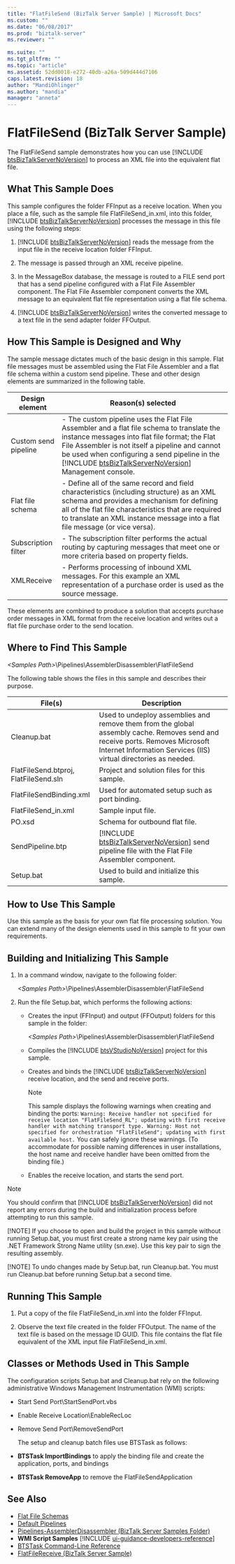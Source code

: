 ```yaml
---
title: "FlatFileSend (BizTalk Server Sample) | Microsoft Docs"
ms.custom: ""
ms.date: "06/08/2017"
ms.prod: "biztalk-server"
ms.reviewer: ""

ms.suite: ""
ms.tgt_pltfrm: ""
ms.topic: "article"
ms.assetid: 52dd0018-e272-40db-a26a-509d444d7106
caps.latest.revision: 18
author: "MandiOhlinger"
ms.author: "mandia"
manager: "anneta"
---
```

# FlatFileSend (BizTalk Server Sample)
The FlatFileSend sample demonstrates how you can use [!INCLUDE [btsBizTalkServerNoVersion](../includes/btsbiztalkservernoversion-md.md)] to process an XML file into the equivalent flat file.  

## What This Sample Does  
 This sample configures the folder FFInput as a receive location. When you place a file, such as the sample file FlatFileSend_in.xml, into this folder, [!INCLUDE [btsBizTalkServerNoVersion](../includes/btsbiztalkservernoversion-md.md)] processes the message in this file using the following steps:  

1. [!INCLUDE [btsBizTalkServerNoVersion](../includes/btsbiztalkservernoversion-md.md)] reads the message from the input file in the receive location folder FFInput.  

2. The message is passed through an XML receive pipeline.  

3. In the MessageBox database, the message is routed to a FILE send port that has a send pipeline configured with a Flat File Assembler component. The Flat File Assembler component converts the XML message to an equivalent flat file representation using a flat file schema.  

4. [!INCLUDE [btsBizTalkServerNoVersion](../includes/btsbiztalkservernoversion-md.md)] writes the converted message to a text file in the send adapter folder FFOutput.  

## How This Sample is Designed and Why  
 The sample message dictates much of the basic design in this sample. Flat file messages must be assembled using the Flat File Assembler and a flat file schema within a custom send pipeline. These and other design elements are summarized in the following table.  


|    Design element    |                                                                                                                                                                    Reason(s) selected                                                                                                                                                                     |
|----------------------|-----------------------------------------------------------------------------------------------------------------------------------------------------------------------------------------------------------------------------------------------------------------------------------------------------------------------------------------------------------|
| Custom send pipeline | -   The custom pipeline uses the Flat File Assembler and a flat file schema to translate the instance messages into flat file format; the Flat File Assembler is not itself a pipeline and cannot be used when configuring a send pipeline in the [!INCLUDE [btsBizTalkServerNoVersion](../includes/btsbiztalkservernoversion-md.md)] Management console. |
|   Flat file schema   |                                      -   Define all of the same record and field characteristics (including structure) as an XML schema and provides a mechanism for defining all of the flat file characteristics that are required to translate an XML instance message into a flat file message (or vice versa).                                       |
| Subscription filter  |                                                                                                          -   The subscription filter performs the actual routing by capturing messages that meet one or more criteria based on property fields.                                                                                                           |
|      XMLReceive      |                                                                                                        -   Performs processing of inbound XML messages. For this example an XML representation of a purchase order is used as the source message.                                                                                                         |

 These elements are combined to produce a solution that accepts purchase order messages in XML format from the receive location and writes out a flat file purchase order to the send location.  

## Where to Find This Sample  
 *\<Samples Path\>*\Pipelines\AssemblerDisassembler\FlatFileSend  

 The following table shows the files in this sample and describes their purpose.  


|                File(s)                |                                                                                           Description                                                                                            |
|---------------------------------------|--------------------------------------------------------------------------------------------------------------------------------------------------------------------------------------------------|
|              Cleanup.bat              | Used to undeploy assemblies and remove them from the global assembly cache. Removes send and receive ports. Removes Microsoft Internet Information Services (IIS) virtual directories as needed. |
| FlatFileSend.btproj, FlatFileSend.sln |                                                                           Project and solution files for this sample.                                                                            |
|        FlatFileSendBinding.xml        |                                                                          Used for automated setup such as port binding.                                                                          |
|          FlatFileSend_in.xml          |                                                                                        Sample input file.                                                                                        |
|                PO.xsd                 |                                                                                  Schema for outbound flat file.                                                                                  |
|           SendPipeline.btp            |                          [!INCLUDE [btsBizTalkServerNoVersion](../includes/btsbiztalkservernoversion-md.md)] send pipeline file with the Flat File Assembler component.                          |
|               Setup.bat               |                                                                            Used to build and initialize this sample.                                                                             |

## How to Use This Sample  
 Use this sample as the basis for your own flat file processing solution. You can extend many of the design elements used in this sample to fit your own requirements.  

## Building and Initializing This Sample  

1. In a command window, navigate to the following folder:  

    *\<Samples Path\>*\Pipelines\AssemblerDisassembler\FlatFileSend  

2. Run the file Setup.bat, which performs the following actions:  

   - Creates the input (FFInput) and output (FFOutput) folders for this sample in the folder:  

      *\<Samples Path\>*\Pipelines\AssemblerDisassembler\FlatFileSend  

   - Compiles the [!INCLUDE [btsVStudioNoVersion](../includes/btsvstudionoversion-md.md)] project for this sample.  

   - Creates and binds the [!INCLUDE [btsBizTalkServerNoVersion](../includes/btsbiztalkservernoversion-md.md)] receive location, and the send and receive ports.  

     > [!NOTE]
     >  This sample displays the following warnings when creating and binding the ports: `Warning: Receive handler not specified for receive location "FlatFileSend_RL"; updating with first receive handler with matching transport type. Warning: Host not specified for orchestration "FlatFileSend"; updating with first available host.` You can safely ignore these warnings. (To accommodate for possible naming differences in user installations, the host name and receive handler have been omitted from the binding file.)  

   - Enables the receive location, and starts the send port.  

> [!NOTE]
>  You should confirm that [!INCLUDE [btsBizTalkServerNoVersion](../includes/btsbiztalkservernoversion-md.md)] did not report any errors during the build and initialization process before attempting to run this sample.  
> 
> [!NOTE]
>  If you choose to open and build the project in this sample without running Setup.bat, you must first create a strong name key pair using the .NET Framework Strong Name utility (sn.exe). Use this key pair to sign the resulting assembly.  
> 
> [!NOTE]
>  To undo changes made by Setup.bat, run Cleanup.bat. You must run Cleanup.bat before running Setup.bat a second time.  

## Running This Sample  

1.  Put a copy of the file FlatFileSend_in.xml into the folder FFInput.  

2.  Observe the text file created in the folder FFOutput. The name of the text file is based on the message ID GUID. This file contains the flat file equivalent of the XML input file FlatFileSend_in.xml.  

## Classes or Methods Used in This Sample  
 The configuration scripts Setup.bat and Cleanup.bat rely on the following administrative Windows Management Instrumentation (WMI) scripts:  

- Start Send Port\StartSendPort.vbs  

- Enable Receive Location\EnableRecLoc  

- Remove Send Port\RemoveSendPort  

  The setup and cleanup batch files use BTSTask as follows:  

- **BTSTask ImportBindings** to apply the binding file and create the application, ports, and bindings  

- **BTSTask RemoveApp** to remove the FlatFileSendApplication  

## See Also  
- [Flat File Schemas](../core/flat-file-schemas.md)   
- [Default Pipelines](../core/default-pipelines.md)   
- [Pipelines-AssemblerDisassembler (BizTalk Server Samples Folder)](../core/pipelines-assemblerdisassembler-biztalk-server-samples-folder.md)   
- <strong>WMI Script Samples</strong> [!INCLUDE [ui-guidance-developers-reference](../includes/ui-guidance-developers-reference.md)]
- [BTSTask Command-Line Reference](../core/btstask-command-line-reference.md)   
- [FlatFileReceive (BizTalk Server Sample)](../core/flatfilereceive-biztalk-server-sample.md)
